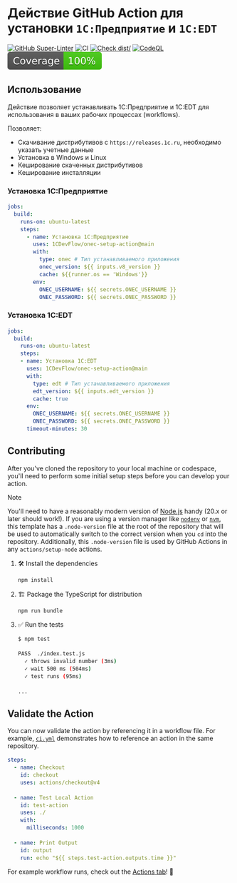 # Действие GitHub Action для установки `1С:Предприятие` и `1C:EDT`

[![GitHub Super-Linter](https://github.com/1CDevFlow/onec-setup-action/actions/workflows/linter.yml/badge.svg)](https://github.com/super-linter/super-linter)
![CI](https://github.com/1CDevFlow/onec-setup-action/actions/workflows/ci.yml/badge.svg)
[![Check dist/](https://github.com/1CDevFlow/onec-setup-action/actions/workflows/check-dist.yml/badge.svg)](https://github.com/1CDevFlow/onec-setup-action/actions/workflows/check-dist.yml)
[![CodeQL](https://github.com/1CDevFlow/onec-setup-action/actions/workflows/codeql-analysis.yml/badge.svg)](https://github.com/1CDevFlow/onec-setup-action/actions/workflows/codeql-analysis.yml)
[![Coverage](./badges/coverage.svg)](./badges/coverage.svg)

## Использование

Действие позволяет устанавливать 1С:Предприятие и 1C:EDT для использования в ваших рабочих процессах (workflows).

Позволяет:

* Скачивание дистрибутивов с `https://releases.1c.ru`, необходимо указать учетные данные
* Установка в Windows и Linux
* Кеширование скаченных дистрибутивов
* Кеширование инсталляции

### Установка 1С:Предприятие

```yml
jobs:
  build:
    runs-on: ubuntu-latest
    steps:
      - name: Установка 1С:Предприятие
        uses: 1CDevFlow/onec-setup-action@main
        with:
          type: onec # Тип устанавливаемого приложения
          onec_version: ${{ inputs.v8_version }}
          cache: ${{runner.os == 'Windows'}}
        env: 
          ONEC_USERNAME: ${{ secrets.ONEC_USERNAME }}
          ONEC_PASSWORD: ${{ secrets.ONEC_PASSWORD }}
```

### Установка 1C:EDT

```yml
jobs:
  build:
    runs-on: ubuntu-latest
    steps:
    - name: Установка 1C:EDT
      uses: 1CDevFlow/onec-setup-action@main
      with:
        type: edt # Тип устанавливаемого приложения
        edt_version: ${{ inputs.edt_version }}
        cache: true
      env: 
        ONEC_USERNAME: ${{ secrets.ONEC_USERNAME }}
        ONEC_PASSWORD: ${{ secrets.ONEC_PASSWORD }}
      timeout-minutes: 30
```

## Contributing

After you've cloned the repository to your local machine or codespace, you'll
need to perform some initial setup steps before you can develop your action.

> [!NOTE]
>
> You'll need to have a reasonably modern version of
> [Node.js](https://nodejs.org) handy (20.x or later should work!). If you are
> using a version manager like [`nodenv`](https://github.com/nodenv/nodenv) or
> [`nvm`](https://github.com/nvm-sh/nvm), this template has a `.node-version`
> file at the root of the repository that will be used to automatically switch
> to the correct version when you `cd` into the repository. Additionally, this
> `.node-version` file is used by GitHub Actions in any `actions/setup-node`
> actions.

1. :hammer_and_wrench: Install the dependencies

   ```bash
   npm install
   ```

1. :building_construction: Package the TypeScript for distribution

   ```bash
   npm run bundle
   ```

1. :white_check_mark: Run the tests

   ```bash
   $ npm test

   PASS  ./index.test.js
     ✓ throws invalid number (3ms)
     ✓ wait 500 ms (504ms)
     ✓ test runs (95ms)

   ...
   ```

## Validate the Action

You can now validate the action by referencing it in a workflow file. For
example, [`ci.yml`](./.github/workflows/ci.yml) demonstrates how to reference an
action in the same repository.

```yaml
steps:
  - name: Checkout
    id: checkout
    uses: actions/checkout@v4

  - name: Test Local Action
    id: test-action
    uses: ./
    with:
      milliseconds: 1000

  - name: Print Output
    id: output
    run: echo "${{ steps.test-action.outputs.time }}"
```

For example workflow runs, check out the
[Actions tab](https://github.com/1CDevFlow/onec-setup-action/actions)! :rocket:
